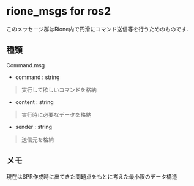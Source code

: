 # rione_msgs for ros2

このメッセージ群はRione内で円滑にコマンド送信等を行うためのものです.

## 種類
Command.msg
- command : string
> 実行して欲しいコマンドを格納
- content : string
> 実行時に必要なデータを格納
- sender : string
> 送信元を格納

## メモ
現在はSPR作成時に出てきた問題点をもとに考えた最小限のデータ構造
